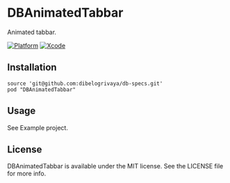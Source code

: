 # DBAnimatedTabbar

Animated tabbar.

[![Platform](https://img.shields.io/badge/platform-iOS-lightgrey.svg)](https://github.com/dibelogrivaya/DBAnimatedTabbar)
[![Xcode](https://img.shields.io/badge/Xcode-9.0-blue.svg)](https://developer.apple.com/xcode)

## Installation

```objc
source 'git@github.com:dibelogrivaya/db-specs.git'
pod "DBAnimatedTabbar" 
```

## Usage

See Example project.

## License

DBAnimatedTabbar is available under the MIT license. See the LICENSE file for more info.
